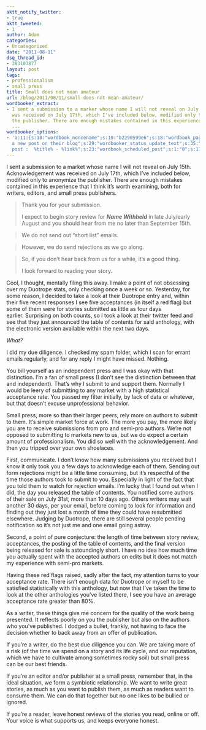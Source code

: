 ```yaml
---
aktt_notify_twitter:
- true
aktt_tweeted:
- 1
author: Adam
categories:
- Uncategorized
date: "2011-08-11"
dsq_thread_id:
- 383103877
layout: post
tags:
- professionalism
- small press
title: Small does not mean amateur
url: /blog/2011/08/11/small-does-not-mean-amateur/
wordbooker_extract:
- I sent a submission to a marker whose name I will not reveal on July 15th. Acknowledgement
  was received on July 17th, which I've included below, modified only to anonymize
  the publisher. There are enough mistakes contained in this experience that I thi
  ...
wordbooker_options:
- 'a:11:{s:18:"wordbook_noncename";s:10:"b2290599e6";s:18:"wordbook_page_post";s:4:"-100";s:18:"wordbook_orandpage";s:1:"2";s:23:"wordbook_default_author";s:1:"1";s:23:"wordbook_extract_length";s:3:"256";s:19:"wordbook_actionlink";s:3:"300";s:26:"wordbooker_publish_default";s:2:"on";s:18:"wordbook_attribute";s:30:"Wrote
  a new post on their blog";s:29:"wordbooker_status_update_text";s:35:": New blog
  post :  %title% - %link%";s:23:"wordbook_scheduled_post";s:1:"0";s:17:"wordbook_new_post";s:1:"1";}'
---
```

I sent a submission to a market whose name I will not reveal on July 15th. Acknowledgement was received on July 17th, which I&#8217;ve included below, modified only to anonymize the publisher. There are enough mistakes contained in this experience that I think it&#8217;s worth examining, both for writers, editors, and small press publishers.

> Thank you for your submission.
> 
> I expect to begin story review for **_Name Withheld_** in late July/early August and you should hear from me no later than September 15th.
  
> We do not send out &#8220;short list&#8221; emails.
  
> However, we do send rejections as we go along.
  
> So, if you don&#8217;t hear back from us for a while, it&#8217;s a good thing.
> 
> I look forward to reading your story.

Cool, I thought, mentally filing this away. I make a point of not obsessing over my Duotrope stats, only checking once a week or so. Yesterday, for some reason, I decided to take a look at their Duotrope entry and, within their five recent responses I see five acceptances (in itself a red flag) but some of them were for stories submitted as little as four days earlier. Surprising on both counts, so I took a look at their twitter feed and see that they just announced the table of contents for said anthology, with the electronic version available within the next two days.

_What?_

I did my due diligence. I checked my spam folder, which I scan for errant emails regularly, and for any reply I might have missed. Nothing.

You bill yourself as an independent press and I was okay with that distinction. I&#8217;m a fan of small press (I don&#8217;t see the distinction between that and independent). That&#8217;s why I submit to and support them. Normally I would be leery of submitting to any market with a high statistical acceptance rate. You passed my filter initially, by lack of data or whatever, but that doesn&#8217;t excuse unprofessional behavior.

Small press, more so than their larger peers, rely more on authors to submit to them. It&#8217;s simple market force at work. The more you pay, the more likely you are to receive submissions from pro and semi-pro authors. We&#8217;re not opposed to submitting to markets new to us, but we do expect a certain amount of professionalism. You did so well with the acknowledgement. And then you tripped over your own shoelaces.

First, communicate. I don&#8217;t know how many submissions you received but I know it only took you a few days to acknowledge each of them. Sending out form rejections might be a little time consuming, but it&#8217;s respectful of the time those authors took to submit to you. Especially in light of the fact that you told them to watch for rejection emails. I&#8217;m lucky that I found out when I did, the day you released the table of contents. You notified some authors of their sale on July 31st, more than 10 days ago. Others writers may wait another 30 days, per your email, before coming to look for information and finding out they just lost a month of time they could have resubmitted elsewhere. Judging by Duotrope, there are still several people pending notification so it&#8217;s not just me and one email going astray.

Second, a point of pure conjecture: the length of time between story review, acceptances, the posting of the table of contents, and the final version being released for sale is astoundingly short. I have no idea how much time you actually spent with the accepted authors on edits but it does not match my experience with semi-pro markets.

Having these red flags raised, sadly after the fact, my attention turns to your acceptance rate. There isn&#8217;t enough data for Duotrope or myself to be satisfied statistically with this anthology, but now that I&#8217;ve taken the time to look at the other anthologies you&#8217;ve listed there, I see you have an average acceptance rate greater than 80%.

As a writer, these things give me concern for the quality of the work being presented. It reflects poorly on you the publisher but also on the authors who you&#8217;ve published. I dodged a bullet, frankly, not having to face the decision whether to back away from an offer of publication.

If you&#8217;re a writer, do the best due diligence you can. We are taking more of a risk (of the time we spend on a story and its life cycle, and our reputation, which we have to cultivate among sometimes rocky soil) but small press can be our best friends.

If you&#8217;re an editor and/or publisher at a small press, remember that, in the ideal situation, we form a symbiotic relationship. We want to write great stories, as much as you want to publish them, as much as readers want to consume them. We can do that together but no one likes to be bullied or ignored.

If you&#8217;re a reader, leave honest reviews of the stories you read, online or off. Your voice is what supports us, and keeps everyone honest.

